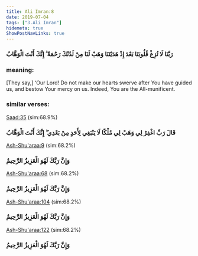 ```yaml
---
title: Ali Imran:8
date: 2019-07-04
tags: ["3.Ali Imran"]
hidemeta: true 
ShowPostNavLinks: true 
---
```

### رَبَّنَا لَا تُزِغْ قُلُوبَنَا بَعْدَ إِذْ هَدَيْتَنَا وَهَبْ لَنَا مِنْ لَدُنْكَ رَحْمَةً ۚ إِنَّكَ أَنْتَ الْوَهَّابُ
### meaning: 
[They say,] ‘Our Lord! Do not make our hearts swerve after You have guided us, and bestow Your mercy on us. Indeed, You are the All-munificent.
### similar verses: 

[Saad:35](/38/35) (sim:68.9%)

### قَالَ رَبِّ اغْفِرْ لِي وَهَبْ لِي مُلْكًا لَا يَنْبَغِي لِأَحَدٍ مِنْ بَعْدِي ۖ إِنَّكَ أَنْتَ الْوَهَّابُ

[Ash-Shu'araa:9](/26/9) (sim:68.2%)

### وَإِنَّ رَبَّكَ لَهُوَ الْعَزِيزُ الرَّحِيمُ

[Ash-Shu'araa:68](/26/68) (sim:68.2%)

### وَإِنَّ رَبَّكَ لَهُوَ الْعَزِيزُ الرَّحِيمُ

[Ash-Shu'araa:104](/26/104) (sim:68.2%)

### وَإِنَّ رَبَّكَ لَهُوَ الْعَزِيزُ الرَّحِيمُ

[Ash-Shu'araa:122](/26/122) (sim:68.2%)

### وَإِنَّ رَبَّكَ لَهُوَ الْعَزِيزُ الرَّحِيمُ
